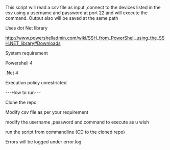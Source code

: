 This script will read a csv file as input ,connect to the devices listed in the csv using a username and password at port 22 and will execute the command. Output also will be saved at the same path

Uses dot Net library

http://www.powershelladmin.com/wiki/SSH_from_PowerShell_using_the_SSH.NET_library#Downloads

System requirement

Powershell 4

.Net 4

Execution policy unrestricted

---How to run---

Clone the repo

Modify csv file as per your requirement

modify the username ,password and command to execute as u wish

run the script from commandline (CD to the cloned repo)

Errors will be logged under error.log



